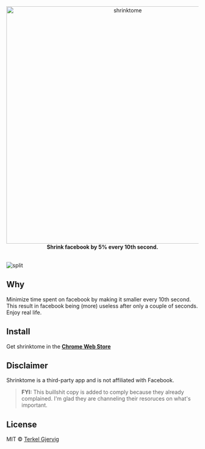 <div align="center">
  <img src="https://github.com/terkelg/shrinktome/raw/master/logo.gif" alt="shrinktome" width="620" />
  <b>Shrink facebook by 5% every 10th second.</b>
</div>

<br />

![split](https://github.com/terkelg/shrinktome/raw/master/assets/split.png)


## Why

Minimize time spent on facebook by making it smaller every 10th second.
This result in facebook being (more) useless after only a couple of seconds. Enjoy real life.


## Install

Get shrinktome in the
**[Chrome Web Store](https://chrome.google.com/webstore/detail/shrinktome/pgdghhephbjklkcpkhmkapijfcgojfea)**


## Disclaimer

Shrinktome is a third-party app and is not affiliated with Facebook.

> **FYI:** This buillshit copy is added to comply because they already complained. I'm glad they are channeling their resoruces on what's important.


## License

MIT © [Terkel Gjervig](https://terkel.com)
